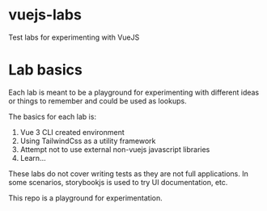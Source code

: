 # vuejs-labs
Test labs for experimenting with VueJS

# Lab basics
Each lab is meant to be a playground for experimenting with different ideas or things to remember and could be used as lookups.

The basics for each lab is:
1. Vue 3 CLI created environment
2. Using TailwindCss as a utility framework
3. Attempt not to use external non-vuejs javascript libraries
4. Learn...

These labs do not cover writing tests as they are not full applications. In some scenarios, storybookjs is used to try UI documentation, etc.

This repo is a playground for experimentation.

